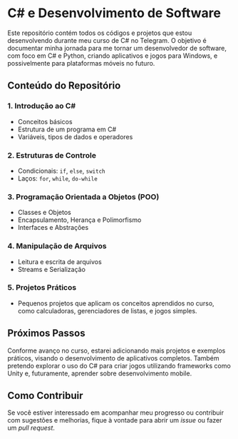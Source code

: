 # C# e Desenvolvimento de Software

Este repositório contém todos os códigos e projetos que estou desenvolvendo durante meu curso de C# no Telegram. O objetivo é documentar minha jornada para me tornar um desenvolvedor de software, com foco em C# e Python, criando aplicativos e jogos para Windows, e possivelmente para plataformas móveis no futuro.

## Conteúdo do Repositório

### 1. Introdução ao C#
- Conceitos básicos
- Estrutura de um programa em C#
- Variáveis, tipos de dados e operadores

### 2. Estruturas de Controle
- Condicionais: `if`, `else`, `switch`
- Laços: `for`, `while`, `do-while`

### 3. Programação Orientada a Objetos (POO)
- Classes e Objetos
- Encapsulamento, Herança e Polimorfismo
- Interfaces e Abstrações

### 4. Manipulação de Arquivos
- Leitura e escrita de arquivos
- Streams e Serialização

### 5. Projetos Práticos
- Pequenos projetos que aplicam os conceitos aprendidos no curso, como calculadoras, gerenciadores de listas, e jogos simples.

## Próximos Passos

Conforme avanço no curso, estarei adicionando mais projetos e exemplos práticos, visando o desenvolvimento de aplicativos completos. Também pretendo explorar o uso do C# para criar jogos utilizando frameworks como Unity e, futuramente, aprender sobre desenvolvimento mobile.

## Como Contribuir

Se você estiver interessado em acompanhar meu progresso ou contribuir com sugestões e melhorias, fique à vontade para abrir um *issue* ou fazer um *pull request*.
